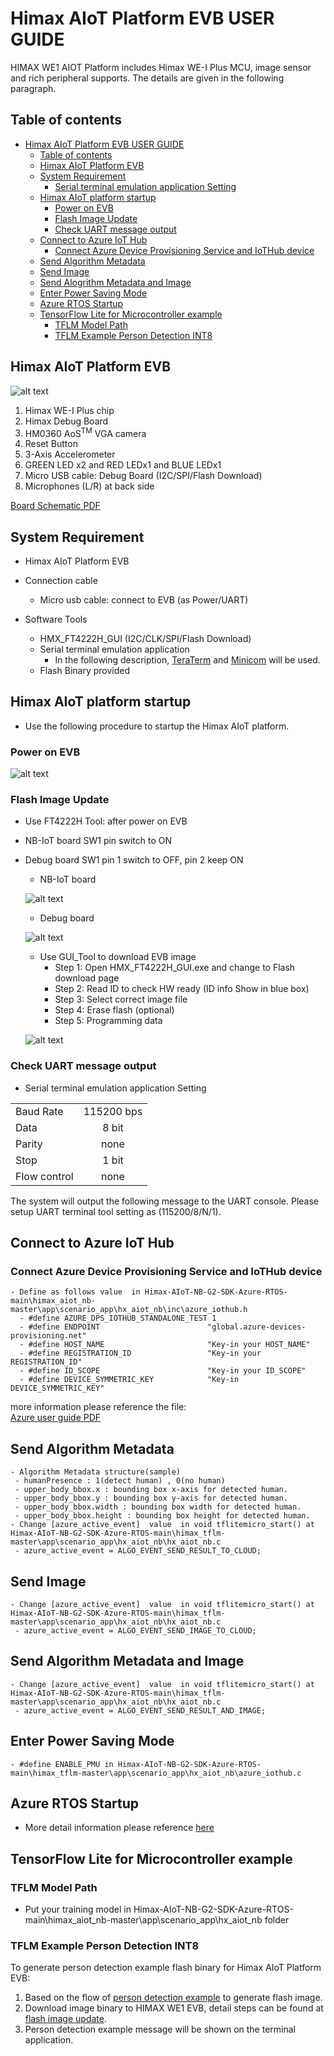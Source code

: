 # Himax AIoT Platform EVB USER GUIDE

HIMAX WE1 AIOT Platform includes Himax WE-I Plus MCU, image sensor and rich peripheral supports. The details are given in the following paragraph. 


## Table of contents

- [Himax AIoT Platform EVB USER GUIDE](#himax-we1-evb-user-guide)
  - [Table of contents](#table-of-contents)
  - [Himax AIoT Platform EVB](#himax-aiot-platform-evb)
  - [System Requirement](#system-requirement)
    - [Serial terminal emulation application Setting](#serial-terminal-emulation-application-setting)
  - [Himax AIoT platform startup](#himax-aiot-platform-startup)
    - [Power on EVB](#power-on-evb) 
    - [Flash Image Update](#flash-image-update)
    - [Check UART message output](#check-uart-message-output)
  - [Connect to Azure IoT Hub](#connect-to-azure-iot-hub)
    - [Connect Azure Device Provisioning Service and IoTHub device](#connect-azure-device-provisioning-serviStartupce-and-iothub-device)
  - [Send Algorithm Metadata](#send-algorithm-metadata)
  - [Send Image](#send-image)
  - [Send Alogrithm Metadata and Image](#send-algorithm-matadata-and-image)
  - [Enter Power Saving Mode](#enter-power-saving-mode)
  - [Azure RTOS Startup](#azure-rtos-startup)
  - [TensorFlow Lite for Microcontroller example](#tensorflow-lite-for-microcontroller-example)
    - [TFLM Model Path](#tflm-model-path)
    - [TFLM Example Person Detection INT8](#tflm-example-person-detection-int8)


## Himax AIoT Platform EVB

![alt text](images/himax_nbiot_evb.png)

  1.	Himax WE-I Plus chip
  2.    Himax Debug Board
  3.	HM0360 AoS<sup>TM</sup> VGA camera
  4.	Reset Button
  5.	3-Axis Accelerometer
  6.	GREEN LED x2 and RED LEDx1 and BLUE LEDx1  
  7.	Micro USB cable: Debug Board (I2C/SPI/Flash Download)
  8.	Microphones (L/R) at back side 

  <a href="docs/H010_HX6539_NB-IoT_WNB303R_V10.pdf" target="_blank">Board Schematic PDF</a>

## System Requirement
  - Himax AIoT Platform EVB
  - Connection cable
    - Micro usb cable: connect to EVB (as Power/UART)

  - Software Tools
    - HMX_FT4222H_GUI (I2C/CLK/SPI/Flash Download)
    - Serial terminal emulation application
      - In the following description, [TeraTerm](https://ttssh2.osdn.jp/index.html.en) and [Minicom](https://linux.die.net/man/1/minicom) 
        will be used.
    - Flash Binary provided
     
## Himax AIoT platform startup
  - Use the following procedure to startup the Himax AIoT platform.
### Power on EVB
    
![alt text](images/himax_nbiot_evb_debug.png) 

### Flash Image Update
  - Use FT4222H Tool: after power on EVB
  - NB-IoT board SW1 pin switch to ON
  - Debug board SW1 pin 1 switch to OFF, pin 2 keep ON
    - NB-IoT board
    
    ![alt text](images/Himax_NB-IoT_board_sw.png)
    
    - Debug board
    
    ![alt text](images/Himax_Debug_board_sw.png)
    
    - Use GUI_Tool to download EVB image
      - Step 1: Open HMX_FT4222H_GUI.exe and change to Flash download page
      - Step 2: Read ID to check HW ready (ID info Show in blue box)
      - Step 3: Select correct image file
      - Step 4: Erase flash (optional)
      - Step 5: Programming data
      
    ![alt text](images/Himax_Gui_tool_dowload.png) 
       
### Check UART message output    
  - Serial terminal emulation application Setting 

|   |  |
| :------------ |:---------------:|
| Baud Rate  | 115200 bps |
| Data | 8 bit |
| Parity  | none  |
| Stop  | 1 bit  |
| Flow control | none |   

  The system will output the following message to the UART console. Please setup UART terminal tool setting as (115200/8/N/1).  

##  Connect to Azure IoT Hub
### Connect Azure Device Provisioning Service and IoTHub device
    - Define as follows value  in Himax-AIoT-NB-G2-SDK-Azure-RTOS-main\himax_aiot_nb-master\app\scenario_app\hx_aiot_nb\inc\azure_iothub.h 
      - #define AZURE_DPS_IOTHUB_STANDALONE_TEST 1
      - #define ENDPOINT                        "global.azure-devices-provisioning.net"
      - #define HOST_NAME                       "Key-in your HOST_NAME" 
      - #define REGISTRATION_ID                 "Key-in your REGISTRATION_ID" 
      - #define ID_SCOPE                        "Key-in your ID_SCOPE"
      - #define DEVICE_SYMMETRIC_KEY            "Key-in DEVICE_SYMMETRIC_KEY"
      
more information please reference the file:  
<a href="docs/himax_WEI_Azure_RTOS_Device_getStartedDoc.pdf" target="_blank">Azure user guide PDF</a>
      
## Send Algorithm Metadata
    - Algorithm Metadata structure(sample)
     - humanPresence : 1(detect human) , 0(no human)
     - upper_body_bbox.x : bounding box x-axis for detected human.
     - upper_body_bbox.y : bounding box y-axis for detected human. 
     - upper_body_bbox.width : bounding box width for detected human.
     - upper_body_bbox.height : bounding box height for detected human.
    - Change [azure_active_event]  value  in void tflitemicro_start() at Himax-AIoT-NB-G2-SDK-Azure-RTOS-main\himax_tflm-master\app\scenario_app\hx_aiot_nb\hx_aiot_nb.c  
     - azure_active_event = ALGO_EVENT_SEND_RESULT_TO_CLOUD;
     
## Send Image
    - Change [azure_active_event]  value  in void tflitemicro_start() at Himax-AIoT-NB-G2-SDK-Azure-RTOS-main\himax_tflm-master\app\scenario_app\hx_aiot_nb\hx_aiot_nb.c  
     - azure_active_event = ALGO_EVENT_SEND_IMAGE_TO_CLOUD;

## Send Algorithm Metadata and Image
    - Change [azure_active_event]  value  in void tflitemicro_start() at Himax-AIoT-NB-G2-SDK-Azure-RTOS-main\himax_tflm-master\app\scenario_app\hx_aiot_nb\hx_aiot_nb.c  
     - azure_active_event = ALGO_EVENT_SEND_RESULT_AND_IMAGE;

## Enter Power Saving Mode
    - #define ENABLE_PMU in Himax-AIoT-NB-G2-SDK-Azure-RTOS-main\himax_tflm-master\app\scenario_app\hx_aiot_nb\azure_iothub.c 

## Azure RTOS Startup
  - More detail information please reference [here](https://github.com/azure-rtos)

## TensorFlow Lite for Microcontroller example 

### TFLM Model Path
  - Put your training model in Himax-AIoT-NB-G2-SDK-Azure-RTOS-main\himax_aiot_nb-master\app\scenario_app\hx_aiot_nb folder
 
### TFLM Example Person Detection INT8

  To generate person detection example flash binary for Himax AIoT Platform EVB:
  1. Based on the flow of [person detection example](https://github.com/tensorflow/tensorflow/tree/master/tensorflow/lite/micro/examples/person_detection_experimental#person-detection-example) to generate flash image. 
  2. Download image binary to HIMAX WE1 EVB, detail steps can be found at [flash image update](#flash-image-update).
  3. Person detection example message will be shown on the terminal application. 
 